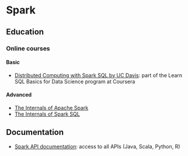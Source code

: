 # Spark
## Education
### Online courses
#### Basic
- [Distributed Computing with Spark SQL by UC Davis](https://www.coursera.org/learn/spark-sql): part of the Learn SQL Basics for Data Science program at Coursera

#### Advanced
- [The Internals of Apache Spark](https://books.japila.pl/apache-spark-internals/)
- [The Internals of Spark SQL](https://jaceklaskowski.github.io/mastering-spark-sql-book/)

## Documentation
- [Spark API documentation](http://spark.apache.org/docs/latest/api.html): access to all APIs (Java, Scala, Python, R)
